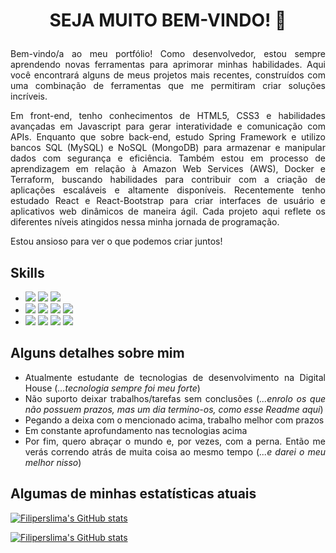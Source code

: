 ###

<!--
**filiperslima/filiperslima** is a ✨ _special_ ✨ repository because its `README.md` (this file) appears on your GitHub profile.

Here are some ideas to get you started:

- 🔭 I’m currently working on ...
- 🌱 I’m currently learning ...
- 👯 I’m looking to collaborate on ...
- 🤔 I’m looking for help with ...
- 💬 Ask me about ...
- 📫 How to reach me: ...
- 😄 Pronouns: ...
- ⚡ Fun fact: ...
-->
# <p align="center">SEJA MUITO BEM-VINDO! 👋 <i class="devicon-linkedin-plain-wordmark colored"></i></p>
<p align="justify"> Bem-vindo/a ao meu portfólio! Como desenvolvedor, estou sempre aprendendo novas ferramentas para aprimorar minhas habilidades. Aqui você encontrará alguns de meus projetos mais recentes, construídos com uma combinação de ferramentas que me permitiram criar soluções incríveis.</p>

<p align="justify">Em front-end, tenho conhecimentos de HTML5, CSS3 e habilidades avançadas em Javascript para gerar interatividade e comunicação com APIs. Enquanto que sobre back-end, estudo Spring Framework e utilizo bancos SQL (MySQL) e NoSQL (MongoDB) para armazenar e manipular dados com segurança e eficiência. Também estou em processo de aprendizagem em relação à Amazon Web Services (AWS), Docker e Terraform, buscando habilidades para contribuir com a criação de aplicações escaláveis e altamente disponíveis. Recentemente tenho estudado React e React-Bootstrap para criar interfaces de usuário e aplicativos web dinâmicos de maneira ágil. Cada projeto aqui reflete os diferentes níveis atingidos nessa minha jornada de programação. </p>

<p>Estou ansioso para ver o que podemos criar juntos!</p>

## Skills
<ul>
<li>
<img src="https://img.shields.io/badge/JavaScript-323330?style=for-the-badge&logo=javascript&logoColor=F7DF1E" />
<img src="https://img.shields.io/badge/HTML5-E34F26?style=for-the-badge&logo=html5&logoColor=white"/>
<img src="https://img.shields.io/badge/CSS3-1572B6?style=for-the-badge&logo=css3&logoColor=white"/>
</li>
<li>
<img src="https://img.shields.io/badge/React-20232A?style=for-the-badge&logo=react&logoColor=61DAFB" />
<img src="https://img.shields.io/badge/Bootstrap-563D7C?style=for-the-badge&logo=bootstrap&logoColor=white" />
<img src="https://img.shields.io/badge/MySQL-005C84?style=for-the-badge&logo=mysql&logoColor=white"/>
<img src="https://img.shields.io/badge/MongoDB-4EA94B?style=for-the-badge&logo=mongodb&logoColor=white"/>
</li>
<li>
<img src="https://img.shields.io/badge/Amazon_AWS-FF9900?style=for-the-badge&logo=amazonaws&logoColor=white" />
<img src="https://img.shields.io/badge/Terraform-7B42BC?style=for-the-badge&logo=terraform&logoColor=white"/>
<img src="https://img.shields.io/badge/Docker-2CA5E0?style=for-the-badge&logo=docker&logoColor=white"/>
<img src="https://img.shields.io/badge/Spring-6DB33F?style=for-the-badge&logo=spring&logoColor=white"/>
</li>
</ul>

## Alguns detalhes sobre mim

<ul align="justify" >
 <li>Atualmente estudante de tecnologias de desenvolvimento na Digital House (<i>...tecnologia sempre foi meu forte</i>)</li>
 <li>Não suporto deixar trabalhos/tarefas sem conclusões (<i>...enrolo os que não possuem prazos, mas um dia termino-os, como esse Readme aqui</i>)</li>
 <li>Pegando a deixa com o mencionado acima, trabalho melhor com prazos</li>
 <li>Em constante aprofundamento nas tecnologias acima</li>
 <li>Por fim, quero abraçar o mundo e, por vezes, com a perna. Então me verás correndo atrás de muita coisa ao mesmo tempo (<i>...e darei o meu melhor nisso</i>)</li>
</ul>

## Algumas de minhas estatísticas atuais

[![Filiperslima's GitHub stats](https://github-readme-stats.vercel.app/api?username=filiperslima)](https://github.com/filiperslima/github-readme-stats)


[![Filiperslima's GitHub stats](https://github-profile-summary-cards.vercel.app/api/cards/profile-details?username=filiperslima)](https://github.com/filiperslima/github-readme-stats)
 
